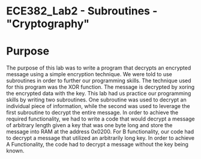 ECE382_Lab2 - Subroutines - "Cryptography"
==========================================

# Purpose

  The purpose of this lab was to write a program that decrypts an encrypted message using a simple encryption technique. We were told to use subroutines in order to further our programming skills. The technique used for this program was the XOR function. The message is decrypted  by xoring the encrypted data with the key. This lab had us practice our programming skills by writing two subroutines. One subroutine was used to decrypt an individual piece of information, while the second was used to leverage the first subroutine to decrypt the entire message. In order to achieve the required functionality, we had to write a code that would decrypt a message of arbitrary length given a key that was one byte long and store the message into RAM at the address 0x0200. For B functionality, our code had to decrypt a message that utilized an arbitrarily long key. In order to achieve A Functionality, the code had to decrypt a message without the key being known. 
